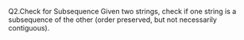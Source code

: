 Q2.Check for Subsequence
Given two strings, check if one string is a subsequence of the other (order preserved, but not necessarily contiguous).